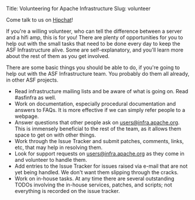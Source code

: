 Title: Volunteering for Apache Infrastructure
Slug: volunteer

Come talk to us on [Hipchat](http://infra.chat)!

If you're a willing volunteer, who can tell the difference between a server and a hifi amp, this is for you! There are plenty of opportunities for you to help out with the small tasks that need to be done every day to keep the ASF Infrastructure alive. Some are self-explanatory, and you'll learn more about the rest of them as you get involved.

There are some basic things you should be able to do, if you're going to help out with the ASF Infrastructure team. You probably do them all already, in other ASF projects.

  - Read infrastructure mailing lists and be aware of what is going on. Read #asfinfra as well.
  - Work on documentation, especially procedural documentation and answers to FAQs. It is more effective if we can simply refer people to a webpage.
  - Answer questions that other people ask on users@infra.apache.org. This is immensely beneficial to the rest of the team, as it allows them space to get on with other things.
  - Work through the Issue Tracker and submit patches, comments, links, etc, that may help in resolving them.
  - Look for support requests on users@infra.apache.org as they come in and volunteer to handle them.
  - Add entries to the Issue Tracker for issues raised via e-mail that are not yet being handled. We don't want them slipping through the cracks.
  - Work on in-house tasks. At any time there are several outstanding TODOs involving the in-house services, patches, and scripts; not everything is recorded on the issue tracker.

